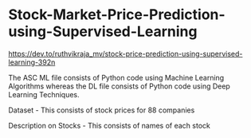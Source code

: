 # Stock-Market-Price-Prediction-using-Supervised-Learning

https://dev.to/ruthvikraja_mv/stock-price-prediction-using-supervised-learning-392n

The ASC ML file consists of Python code using Machine Learning Algorithms whereas the DL file consists of Python code using Deep Learning Techniques.

Dataset - This consists of stock prices for 88 companies

Description on Stocks - This consists of names of each stock 
